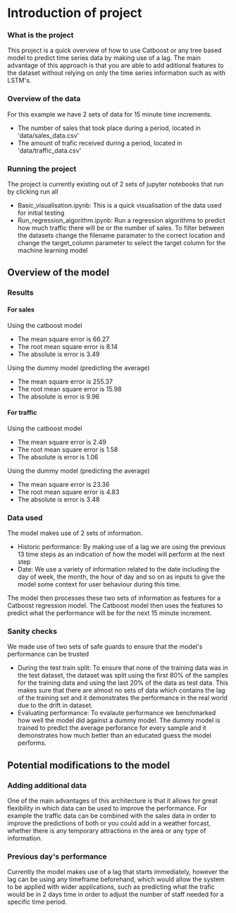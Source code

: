 # Introduction of project
### What is the project
This project is a quick overview of how to use Catboost or any tree based model to predict time series data by making use of a lag. The main advantage of this approach is that you are able to add aditional features to the dataset without relying on only the time series information such as with LSTM's.

### Overview of the data
For this example we have 2 sets of data for 15 minute time increments. 
- The number of sales that took place during a period, located in 'data/sales_data.csv' 
- The amount of trafic received during a period, located in  'data/traffic_data.csv' 

### Running the project
The project is currently existing out of 2 sets of jupyter notebooks that run by clicking run all
- Basic_visualisation.ipynb: This is a quick visualisation of the data used for initial testing
- Run_regression_algorithm.ipynb: Run a regression algorithms to predict how much traffic there will be or the number of sales. To filter between the datasets change the filename paramater to the correct location and change the target_column parameter to select the target column for the machine learning model



## Overview of the model
### Results
#### For sales 
Using the catboost model
- The mean square error is 66.27
- The root mean square error is 8.14
- The absolute is error is 3.49

Using the dummy model (predicting the average)
- The mean square error is 255.37
- The root mean square error is 15.98
- The absolute is error is 9.96

#### For traffic
Using the catboost model
- The mean square error is 2.49
- The root mean square error is 1.58
- The absolute is error is 1.06

Using the dummy model (predicting the average)
- The mean square error is 23.36
- The root mean square error is 4.83
- The absolute is error is 3.48

### Data used
The model makes use of 2 sets of information. 
- Historic performance: By making use of a lag we are using the previous 13 time steps as an indication of how the model will perform at the next step
- Date: We use a variety of information related to the date including the day of week, the month, the hour of day and so on as inputs to give the model some context for user behaviour during this time.

The model then processes these two sets of information as features for a Catboost regression model. 
The Catboost model then uses the features to predict what the performance will be for the next 15 minute increment.

### Sanity checks
We made use of two sets of safe guards to ensure that the model's performance can be trusted
- During the test train split: To ensure that none of the training data was in the test dataset, the dataset was split using the first 80% of the samples for the training data and using the last 20% of the data as test data. This makes sure that there are almost no sets of data which contains the lag of the training set and it demonstrates the performance in the real world due to the drift in dataset.
- Evaluating performance: To evalaute performance we benchmarked how well the model did against a dummy model. The dummy model is trained to predict the average perforance for every sample and it demonstrates how much better than an educated guess the model performs.

## Potential modifications to the model
### Adding additional data
One of the main advantages of this architecture is that it allows for great flexibility in which data can be used to improve the performance. For example the traffic data can be combined with the sales data in order to improve the predictions of both or you could add in a weather forcast, whether there is any temporary attractions in the area or any type of information.

### Previous day's performance
Currently the model makes use of a lag that starts immediately, however the lag can be using any timeframe beforehand, which would allow the system to be applied with wider applications, such as predicting what the trafic would be in 2 days time in order to adjust the number of staff needed for a specific time period.
